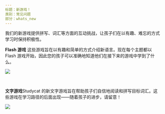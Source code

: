 ```yaml
---
标题：新游戏！
类别：常见问题
部分：whats_new
---
```

我们的新游戏提供拼写、词汇等方面的互动挑战，让孩子们在以有趣、难忘的方式学习时保持积极性。

**Flash 游戏**
这些游戏旨在以有趣和简单的方式介绍新语言。现在每个主题都以 Flash 游戏开始，因此您的孩子可以准确地知道他们在接下来的游戏中学到了什么。

![](https://help.Studycat.com/hc/article_attachments/40396888063769)

 

**文字游戏**Studycat 的新文字游戏旨在帮助孩子们自信地阅读和拼写目标词汇。这些游戏在学习路径的后面出现——随着孩子的进步，请留意！

![](https://help.Studycat.com/hc/article_attachments/40706212454169)
